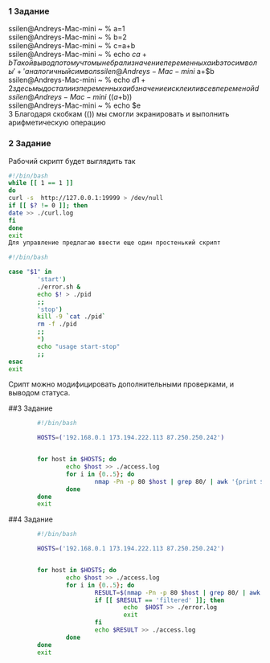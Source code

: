 ### 1 Задание
ssilen@Andreys-Mac-mini ~ % a=1  
ssilen@Andreys-Mac-mini ~ % b=2  
ssilen@Andreys-Mac-mini ~ % c=a+b  
ssilen@Andreys-Mac-mini ~ % echo $c  
a+b Такой вывод потому что мы не брали значение переменных a и b это символы '+' аналогичный символ 
ssilen@Andreys-Mac-mini ~ % d=$a+$b  
ssilen@Andreys-Mac-mini ~ % echo $d  
1+2 здесь мы достали из переменных а и б значение и склеили все в переменой d  
ssilen@Andreys-Mac-mini ~ % e=$(($a+$b))  
ssilen@Andreys-Mac-mini ~ % echo $e  
3  Благодаря скобкам (()) мы смогли экранировать и выполнить арифметическую операцию

### 2 Задание 

Рабочий скрипт будет выглядить так  
```bash
#!/bin/bash  
while [[ 1 == 1 ]]  
do  
curl -s  http://127.0.0.1:19999 > /dev/null  
if [[ $? != 0 ]]; then  
date >> ./curl.log  
fi  
done  
exit  
Для управление предлагаю ввести еще один простенький скрипт  
```
````bash
#!/bin/bash  

case "$1" in  
        'start')  
        ./error.sh &  
        echo $! > ./pid  
        ;;  
        'stop')  
        kill -9 `cat ./pid`  
        rm -f ./pid  
        ;;  
        *)  
        echo "usage start-stop"  
        ;;  
esac  
exit  
````
Срипт можно модифицировать дополнительными проверками, и выводом статуса.  


##3 Задание


````bash
        #!/bin/bash  

        HOSTS=('192.168.0.1 173.194.222.113 87.250.250.242')  


        for host in $HOSTS; do  
                echo $host >> ./access.log  
                for i in {0..5}; do  
                        nmap -Pn -p 80 $host | grep 80/ | awk '{print $2}' >> ./access.log  
                done  
        done  
        exit  
````

##4 Задание


````bash
        #!/bin/bash

        HOSTS=('192.168.0.1 173.194.222.113 87.250.250.242')


        for host in $HOSTS; do
                echo $host >> ./access.log
                for i in {0..5}; do
                        RESULT=$(nmap -Pn -p 80 $host | grep 80/ | awk '{print $2}')
                        if [[ $RESULT == 'filtered' ]]; then
                                echo  $HOST >> ./error.log
                                exit
                        fi
                        echo $RESULT >> ./access.log
                done
        done
        exit
````